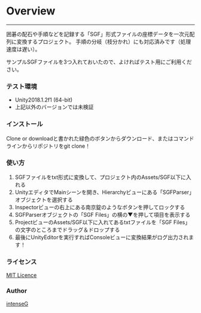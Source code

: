 # Overview
----------------
囲碁の配石や手順などを記録する「SGF」形式ファイルの座標データを一次元配列に変換するプロジェクト。
手順の分岐（枝分かれ）にも対応済みです（処理速度は遅い）。

サンプルSGFファイルを3つ入れておいたので、よければテスト用にご利用ください。

### テスト環境

* Unity2018.1.2f1 (64-bit)
* 上記以外のバージョンでは未検証

### インストール

Clone or downloadと書かれた緑色のボタンからダウンロード、またはコマンドラインからリポジトリをgit clone！

### 使い方

1. SGFファイルをtxt形式に変換して、プロジェクト内のAssets/SGF以下に入れる
2. UnityエディタでMainシーンを開き、Hierarchyビューにある「SGFParser」オブジェクトを選択する
3. Inspectorビューの右上にある南京錠のようなボタンを押してロックする
4. SGFParserオブジェクトの「SGF Files」の横の▼を押して項目を表示する
5. ProjectビューのAssets/SGF以下に入れてあるtxtファイルを「SGF Files」の文字のところまでドラッグ＆ドロップする
6. 最後にUnityEditorを実行すればConsoleビューに変換結果がログ出力されます！

### ライセンス

[MIT Licence](https://github.com/intenseG/SGFParser/blob/master/LICENSE)

### Author

[intenseG](https://github.com/intenseG)